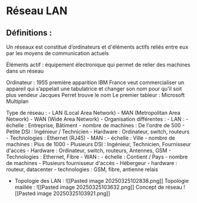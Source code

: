 
# Réseau LAN 

## Définitions :

Un réseaux est constitué d’ordinateurs et d'éléments actifs reliés entre eux par les moyens de communication actuels

Éléments actif : équipement électronique qui permet de relier des machines dans un réseau 

Ordinateur : 
	1955 première apparition
	IBM France veut commercialiser un appareil qui s’appelait une tabulatrice et changer son nom pour qu'il soit plus vendeur
	Jacques Perret trouve le nom
	Le premier tableur : Microsoft Multiplan

Type de réseau : 
	- LAN (Local Area Network)
	- MAN (Metropolitan Area Network)
	- WAN (Wide Area Network)
	- Organisation différentes :
		- LAN : 
			- échelle : Entreprise, Bâtiment
			- nombre de machines : De l'ordre de 500
			- Petite DSI : Ingénieur / Technicien
			- Hardware : Ordinateur, switch, routeurs
			- Technologies : Ethernet (RJ45)
		- MAN :
			- échelle : Ville
			- nombre de machines : Plus de 1000
			- Plusieurs DSI : Ingénieur, Technicien, Fournisseur d'accès
			- Hardware : Ordinateur, switch, routeurs, Antennes, GSM
			- Technologies : Ethernet, Fibre
		- WAN :
			- échelle : Contient / Pays
			- nombre de machines 
			- Plusieurs fournisseur d'accès
			- Hébergeur
			- hardware : routeur, datacenter
			- technologies : GSM, fibre, antienne relais

- Topologie des LAN :
	![[Pasted image 20250325102838.png]]
	Topologie maillée : ![[Pasted image 20250325103632.png]]
Concept de réseau
![[Pasted image 20250325103921.png]]
